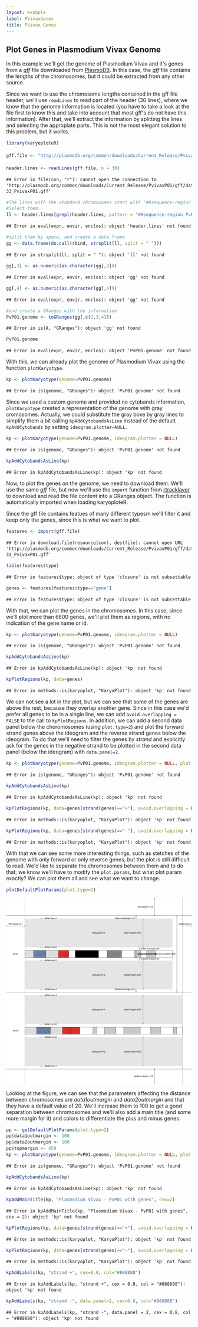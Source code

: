 ```yaml
---
layout: example
label: PVivaxGenes
title: PVivax Genes
---
```





## Plot Genes in Plasmodium Vivax Genome

In this example we'll get the genome of Plasmodium Vivax and it's genes from 
a _gff_ file downloaded from [PlasmoDB](http://plasmodb.org). In this case,
the _gff_ file contains the lengths of the chromosomes, but it could be
extracted from any other source.

Since we want to use the chromosome lengths contained in the gff file header, 
we'll use `readLines` to read part of the header (30 lines), where we 
know that the genome information is located (you have to take a look at the file
first to know this and take into account that most gff's do not have this 
information). After that, we'll extract the information by splitting the lines
and selecting the appropiate parts. This is not the most elegant solution to 
this problem, but it works.



```r
library(karyoploteR)

gff.file <- "http://plasmodb.org/common/downloads/Current_Release/PvivaxP01/gff/data/PlasmoDB-33_PvivaxP01.gff"

header.lines <- readLines(gff.file, n = 30)
```

```
## Error in file(con, "r"): cannot open the connection to 'http://plasmodb.org/common/downloads/Current_Release/PvivaxP01/gff/data/PlasmoDB-33_PvivaxP01.gff'
```

```r
#The lines with the standard chromosomes start with "##sequence-region PvP01".
#Select them.
ll <- header.lines[grepl(header.lines, pattern = "##sequence-region PvP01")]
```

```
## Error in eval(expr, envir, enclos): object 'header.lines' not found
```

```r
#split them by space, and create a data.frame
gg <- data.frame(do.call(rbind, strsplit(ll, split = " ")))
```

```
## Error in strsplit(ll, split = " "): object 'll' not found
```

```r
gg[,3] <- as.numeric(as.character(gg[,3]))
```

```
## Error in eval(expr, envir, enclos): object 'gg' not found
```

```r
gg[,4] <- as.numeric(as.character(gg[,4]))
```

```
## Error in eval(expr, envir, enclos): object 'gg' not found
```

```r
#and create a GRanges with the information
PvP01.genome <- toGRanges(gg[,c(2,3,4)])
```

```
## Error in is(A, "GRanges"): object 'gg' not found
```

```r
PvP01.genome
```

```
## Error in eval(expr, envir, enclos): object 'PvP01.genome' not found
```

With this, we can already plot the genome of Plasmodium Vivax using the function
`plotKaryotype`.


```r
kp <- plotKaryotype(genome=PvP01.genome)
```

```
## Error in is(genome, "GRanges"): object 'PvP01.genome' not found
```

Since we used a custom genome and provided no cytobands information, 
`plotKaryotype` created a representation of the genome with gray cromosomes. 
Actually, we could substitute the gray boxe by gray lines to simplify them a bit
calling `kpAddCytobandsAsLine` instead of the default `kpAddCytobands` by setting
`ideogram.plotter=NULL`.



```r
kp <- plotKaryotype(genome=PvP01.genome, ideogram.plotter = NULL)
```

```
## Error in is(genome, "GRanges"): object 'PvP01.genome' not found
```

```r
kpAddCytobandsAsLine(kp)
```

```
## Error in kpAddCytobandsAsLine(kp): object 'kp' not found
```

Now, to plot the genes on the genome, we need to download them. We'll use the 
same _gff_ file, but now we'll use the `import` function from 
[rtracklayer](http://bioconductor.org/packages/rtracklayer/) to download and 
read the file content into a GRanges object. The function is automatically 
imported when loading karyoploteR. 

Since the gff file contains featues of many different typesm we'll filter it and
keep only the genes, since this is what we want to plot.



```r
features <- import(gff.file)
```

```
## Error in download.file(resource(con), destfile): cannot open URL 'http://plasmodb.org/common/downloads/Current_Release/PvivaxP01/gff/data/PlasmoDB-33_PvivaxP01.gff'
```

```r
table(features$type)
```

```
## Error in features$type: object of type 'closure' is not subsettable
```

```r
genes <- features[features$type=="gene"]
```

```
## Error in features$type: object of type 'closure' is not subsettable
```

With that, we can plot the genes in the chromosomes. In this case, since we'll 
plot more than 6800 genes, we'll plot them as regions, with no indication of the
gene name or id.


```r
kp <- plotKaryotype(genome=PvP01.genome, ideogram.plotter = NULL)
```

```
## Error in is(genome, "GRanges"): object 'PvP01.genome' not found
```

```r
kpAddCytobandsAsLine(kp)
```

```
## Error in kpAddCytobandsAsLine(kp): object 'kp' not found
```

```r
kpPlotRegions(kp, data=genes)
```

```
## Error in methods::is(karyoplot, "KaryoPlot"): object 'kp' not found
```

We can not see a lot in the plot, but we can see that some of the genes are 
above the rest, because they overlap another gene. Since in this case we'd prefer
all genes to be in a single line, we can add `avoid.overlapping = FALSE` to
the call to `kpPlotRegions`. In addition, we can add a second data panel below
the choromosomes (using `plot.type=2`) and plot the forward strand genes above 
the ideogram and the reverse strand genes below the ideogram. To do that we'll 
need to filter the genes by _strand_ and explicitly ask for the genes in the 
negative strand to be plotted in the second data panel (below the ideogram) 
with `data.panel=2`.


```r
kp <- plotKaryotype(genome=PvP01.genome, ideogram.plotter = NULL, plot.type=2)
```

```
## Error in is(genome, "GRanges"): object 'PvP01.genome' not found
```

```r
kpAddCytobandsAsLine(kp)
```

```
## Error in kpAddCytobandsAsLine(kp): object 'kp' not found
```

```r
kpPlotRegions(kp, data=genes[strand(genes)=="+"], avoid.overlapping = FALSE)
```

```
## Error in methods::is(karyoplot, "KaryoPlot"): object 'kp' not found
```

```r
kpPlotRegions(kp, data=genes[strand(genes)=="-"], avoid.overlapping = FALSE, data.panel=2)
```

```
## Error in methods::is(karyoplot, "KaryoPlot"): object 'kp' not found
```

With that we can see some more interesting things, such as stetches of the
genome with only forward or only reverse genes, but the plot is still difficult 
to read. We'd like to separate the chromosomes between them and to do that, we 
know we'll have to modify the `plot.params`, but what plot param exactly? 
We can plot them all and see what we want to change.


```r
plotDefaultPlotParams(plot.type=2)
```

![plot of chunk Figure5](images//Figure5-1.png)

Looking at the figure, we can see that the parameters affecting the distance 
between chromosomes are _data1outmargin_ and _data2outmargin_ and that they have
a default value of 20. We'll increase them to 100 to get a good separation 
between chromosomes and we'll also add a main title (and some more margin for it)
and colors to differentiate the plus and minus genes.


```r
pp <- getDefaultPlotParams(plot.type=2)
pp$data1outmargin <- 100
pp$data2outmargin <- 100
pp$topmargin <- 450
kp <- plotKaryotype(genome=PvP01.genome, ideogram.plotter = NULL, plot.type=2, plot.params = pp)
```

```
## Error in is(genome, "GRanges"): object 'PvP01.genome' not found
```

```r
kpAddCytobandsAsLine(kp)
```

```
## Error in kpAddCytobandsAsLine(kp): object 'kp' not found
```

```r
kpAddMainTitle(kp, "Plasmodium Vivax - PvP01 with genes", cex=2)
```

```
## Error in kpAddMainTitle(kp, "Plasmodium Vivax - PvP01 with genes", cex = 2): object 'kp' not found
```

```r
kpPlotRegions(kp, data=genes[strand(genes)=="+"], avoid.overlapping = FALSE, col="deepskyblue")
```

```
## Error in methods::is(karyoplot, "KaryoPlot"): object 'kp' not found
```

```r
kpPlotRegions(kp, data=genes[strand(genes)=="-"], avoid.overlapping = FALSE, col="gold", data.panel=2)
```

```
## Error in methods::is(karyoplot, "KaryoPlot"): object 'kp' not found
```

```r
kpAddLabels(kp, "strand +", cex=0.8, col="#888888")
```

```
## Error in kpAddLabels(kp, "strand +", cex = 0.8, col = "#888888"): object 'kp' not found
```

```r
kpAddLabels(kp, "strand -", data.panel=2, cex=0.8, col="#888888")
```

```
## Error in kpAddLabels(kp, "strand -", data.panel = 2, cex = 0.8, col = "#888888"): object 'kp' not found
```
